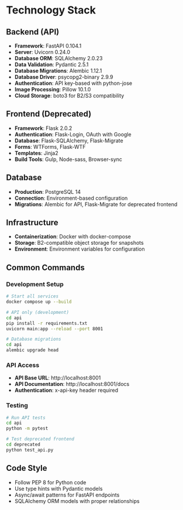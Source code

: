 # Technology Stack

## Backend (API)
- **Framework**: FastAPI 0.104.1
- **Server**: Uvicorn 0.24.0
- **Database ORM**: SQLAlchemy 2.0.23
- **Data Validation**: Pydantic 2.5.1
- **Database Migrations**: Alembic 1.12.1
- **Database Driver**: psycopg2-binary 2.9.9
- **Authentication**: API key-based with python-jose
- **Image Processing**: Pillow 10.1.0
- **Cloud Storage**: boto3 for B2/S3 compatibility

## Frontend (Deprecated)
- **Framework**: Flask 2.0.2
- **Authentication**: Flask-Login, OAuth with Google
- **Database**: Flask-SQLAlchemy, Flask-Migrate
- **Forms**: WTForms, Flask-WTF
- **Templates**: Jinja2
- **Build Tools**: Gulp, Node-sass, Browser-sync

## Database
- **Production**: PostgreSQL 14
- **Connection**: Environment-based configuration
- **Migrations**: Alembic for API, Flask-Migrate for deprecated frontend

## Infrastructure
- **Containerization**: Docker with docker-compose
- **Storage**: B2-compatible object storage for snapshots
- **Environment**: Environment variables for configuration

## Common Commands

### Development Setup
```bash
# Start all services
docker compose up --build

# API only (development)
cd api
pip install -r requirements.txt
uvicorn main:app --reload --port 8001

# Database migrations
cd api
alembic upgrade head
```

### API Access
- **API Base URL**: http://localhost:8001
- **API Documentation**: http://localhost:8001/docs
- **Authentication**: x-api-key header required

### Testing
```bash
# Run API tests
cd api
python -m pytest

# Test deprecated frontend
cd deprecated
python test_api.py
```

## Code Style
- Follow PEP 8 for Python code
- Use type hints with Pydantic models
- Async/await patterns for FastAPI endpoints
- SQLAlchemy ORM models with proper relationships